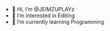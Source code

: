 - 👋 Hi, I’m @JEIMZUPLAYz
- 👀 I’m interested in Editing
- 🌱 I’m currently learning Programming

<!---
JEIMZUPLAYZ/JEIMZUPLAYZ is a ✨ special ✨ repository because its `README.md` (this file) appears on your GitHub profile.
You can click the Preview link to take a look at your changes.
--->
